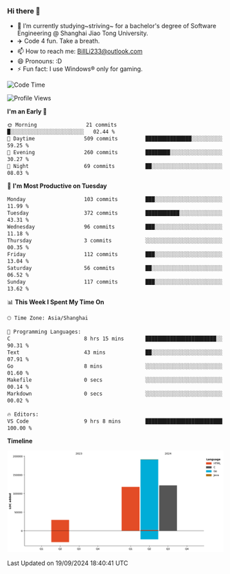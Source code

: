 ### Hi there 👋
- 🌱 I’m currently studying~striving~ for a bachelor's degree of Software Engineering @ Shanghai Jiao Tong University.
- ✈️ Code 4 fun. Take a breath.
- 📫 How to reach me: BillLi233@outlook.com
- 😄 Pronouns: :D
- ⚡ Fun fact: I use Windows® only for gaming.

<!--START_SECTION:waka-->
![Code Time](http://img.shields.io/badge/Code%20Time-331%20hrs%2029%20mins-blue)

![Profile Views](http://img.shields.io/badge/Profile%20Views-0-blue)

**I'm an Early 🐤** 

```text
🌞 Morning                21 commits          █░░░░░░░░░░░░░░░░░░░░░░░░   02.44 % 
🌆 Daytime                509 commits         ███████████████░░░░░░░░░░   59.25 % 
🌃 Evening                260 commits         ████████░░░░░░░░░░░░░░░░░   30.27 % 
🌙 Night                  69 commits          ██░░░░░░░░░░░░░░░░░░░░░░░   08.03 % 
```
📅 **I'm Most Productive on Tuesday** 

```text
Monday                   103 commits         ███░░░░░░░░░░░░░░░░░░░░░░   11.99 % 
Tuesday                  372 commits         ███████████░░░░░░░░░░░░░░   43.31 % 
Wednesday                96 commits          ███░░░░░░░░░░░░░░░░░░░░░░   11.18 % 
Thursday                 3 commits           ░░░░░░░░░░░░░░░░░░░░░░░░░   00.35 % 
Friday                   112 commits         ███░░░░░░░░░░░░░░░░░░░░░░   13.04 % 
Saturday                 56 commits          ██░░░░░░░░░░░░░░░░░░░░░░░   06.52 % 
Sunday                   117 commits         ███░░░░░░░░░░░░░░░░░░░░░░   13.62 % 
```


📊 **This Week I Spent My Time On** 

```text
🕑︎ Time Zone: Asia/Shanghai

💬 Programming Languages: 
C                        8 hrs 15 mins       ███████████████████████░░   90.31 % 
Text                     43 mins             ██░░░░░░░░░░░░░░░░░░░░░░░   07.91 % 
Go                       8 mins              ░░░░░░░░░░░░░░░░░░░░░░░░░   01.60 % 
Makefile                 0 secs              ░░░░░░░░░░░░░░░░░░░░░░░░░   00.14 % 
Markdown                 0 secs              ░░░░░░░░░░░░░░░░░░░░░░░░░   00.02 % 

🔥 Editors: 
VS Code                  9 hrs 8 mins        █████████████████████████   100.00 % 
```

**Timeline**

![Lines of Code chart](https://raw.githubusercontent.com/GMH233/GMH233/main/assets/bar_graph.png)


 Last Updated on 19/09/2024 18:40:41 UTC
<!--END_SECTION:waka-->

<!--
**GMH233/GMH233** is a ✨ _special_ ✨ repository because its `README.md` (this file) appears on your GitHub profile.

Here are some ideas to get you started:

- 🔭 I’m currently working on ...
- 🌱 I’m currently learning ...
- 👯 I’m looking to collaborate on ...
- 🤔 I’m looking for help with ...
- 💬 Ask me about ...
- 📫 How to reach me: ...
- 😄 Pronouns: ...
- ⚡ Fun fact: ...
-->
